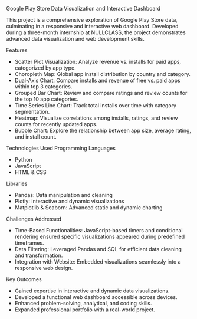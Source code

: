 Google Play Store Data Visualization and Interactive Dashboard

This project is a comprehensive exploration of Google Play Store data, culminating in a responsive and interactive web dashboard. Developed during a three-month internship at NULLCLASS, the project demonstrates advanced data visualization and web development skills.

Features
- Scatter Plot Visualization: Analyze revenue vs. installs for paid apps, categorized by app type.
- Choropleth Map: Global app install distribution by country and category.
- Dual-Axis Chart: Compare installs and revenue of free vs. paid apps within top 3 categories.
- Grouped Bar Chart: Review and compare ratings and review counts for the top 10 app categories.
- Time Series Line Chart: Track total installs over time with category segmentation.
- Heatmap: Visualize correlations among installs, ratings, and review counts for recently updated apps.
- Bubble Chart: Explore the relationship between app size, average rating, and install count.

Technologies Used
Programming Languages
- Python
- JavaScript
- HTML & CSS

Libraries
- Pandas: Data manipulation and cleaning
- Plotly: Interactive and dynamic visualizations
- Matplotlib & Seaborn: Advanced static and dynamic charting
  
Challenges Addressed
- Time-Based Functionalities: JavaScript-based timers and conditional rendering ensured specific visualizations appeared during predefined timeframes.
- Data Filtering: Leveraged Pandas and SQL for efficient data cleaning and transformation.
- Integration with Website: Embedded visualizations seamlessly into a responsive web design.

Key Outcomes
- Gained expertise in interactive and dynamic data visualizations.
- Developed a functional web dashboard accessible across devices.
- Enhanced problem-solving, analytical, and coding skills.
- Expanded professional portfolio with a real-world project.
